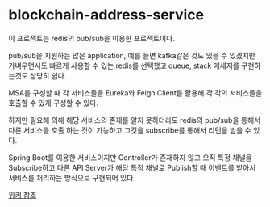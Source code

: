 # blockchain-address-service

이 프로젝트는 redis의 pub/sub을 이용한 프로젝트이다.

pub/sub을 지원하는 많은 application, 예를 들면 kafka같은 것도 있을 수 있겠지만 가벼우면서도 빠르게 사용할 수 있는 redis를 선택했고 queue, stack 메세지를 구현하는것도 상당히 쉽다.

MSA를 구성할 때 각 서비스들을 Eureka와 Feign Client를 활용해 각 각의 서비스들을 호출할 수 있게 구성할 수 있다.    

하지만 필요해 의해 해당 서비스의 존재를 알지 못하더라도 redis의 pub/sub을 통해서 다른 서비스를 호출 하는 것이 가능하고 그것을 subscribe를 통해서 리턴을 받을 수 있다.

Spring Boot를 이용한 서비스이지만 Controller가 존재하지 않고 오직 특정 채널을 Subscribe하고 다른 API Server가 해당 특정 채널로 Publish할 때 이벤트를 받아서 서비스를 처리하는 방식으로 구현되어 있다.

[위키 참조](https://github.com/basquiat78/blockchain-address-server/wiki)
